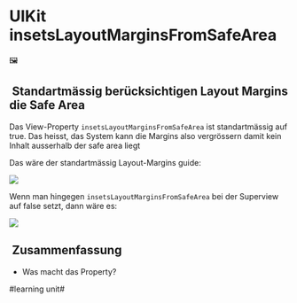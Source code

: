 # UIKit insetsLayoutMarginsFromSafeArea
🖼️

##  Standartmässig berücksichtigen Layout Margins die Safe Area

Das View-Property `insetsLayoutMarginsFromSafeArea` ist standartmässig auf true. Das heisst, das System kann die Margins also vergrössern damit kein Inhalt ausserhalb der safe area liegt

Das wäre der standartmässig Layout-Margins guide:

![][image-1]

Wenn man hingegen `insetsLayoutMarginsFromSafeArea` bei der Superview auf false setzt, dann wäre es:

![][image-2]

##  Zusammenfassung
- Was macht das Property?

[image-1]:	assets/simulator_screenshot_7D5AEEB6-CE42-4F7D-9039-C14A79706210.png
[image-2]:	assets/simulator_screenshot_F3205449-96DD-4E45-AD4F-EEA7142AA551.png

#learning unit#